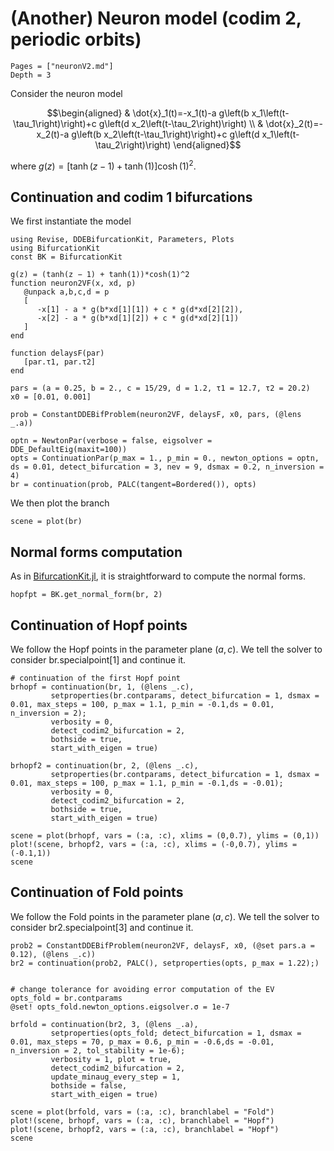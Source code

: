 # (Another) Neuron model (codim 2, periodic orbits)

```@contents
Pages = ["neuronV2.md"]
Depth = 3
```

Consider the neuron model

$$\begin{aligned}
& \dot{x}_1(t)=-x_1(t)-a g\left(b x_1\left(t-\tau_1\right)\right)+c g\left(d x_2\left(t-\tau_2\right)\right) \\
& \dot{x}_2(t)=-x_2(t)-a g\left(b x_2\left(t-\tau_1\right)\right)+c g\left(d x_1\left(t-\tau_2\right)\right)
\end{aligned}$$

where $g(z)=[\tanh (z-1)+\tanh (1)] \cosh (1)^2$. 

## Continuation and codim 1 bifurcations

We first instantiate the model

```@example TUTneuron2
using Revise, DDEBifurcationKit, Parameters, Plots
using BifurcationKit
const BK = BifurcationKit

g(z) = (tanh(z − 1) + tanh(1))*cosh(1)^2
function neuron2VF(x, xd, p)
   @unpack a,b,c,d = p
   [
      -x[1] - a * g(b*xd[1][1]) + c * g(d*xd[2][2]),
      -x[2] - a * g(b*xd[1][2]) + c * g(d*xd[2][1])
   ]
end

function delaysF(par)
   [par.τ1, par.τ2]
end

pars = (a = 0.25, b = 2., c = 15/29, d = 1.2, τ1 = 12.7, τ2 = 20.2)
x0 = [0.01, 0.001]

prob = ConstantDDEBifProblem(neuron2VF, delaysF, x0, pars, (@lens _.a))

optn = NewtonPar(verbose = false, eigsolver = DDE_DefaultEig(maxit=100))
opts = ContinuationPar(p_max = 1., p_min = 0., newton_options = optn, ds = 0.01, detect_bifurcation = 3, nev = 9, dsmax = 0.2, n_inversion = 4)
br = continuation(prob, PALC(tangent=Bordered()), opts)
```

We then plot the branch

```@example TUTneuron2
scene = plot(br)
```

## Normal forms computation

As in [BifurcationKit.jl](https://github.com/rveltz/BifurcationKit.jl), it is straightforward to compute the normal forms.

```@example TUTneuron2
hopfpt = BK.get_normal_form(br, 2)
```

## Continuation of Hopf points
We follow the Hopf points in the parameter plane $(a,c)$. We tell the solver to consider br.specialpoint[1] and continue it.

```@example TUTneuron2
# continuation of the first Hopf point
brhopf = continuation(br, 1, (@lens _.c),
         setproperties(br.contparams, detect_bifurcation = 1, dsmax = 0.01, max_steps = 100, p_max = 1.1, p_min = -0.1,ds = 0.01, n_inversion = 2);
         verbosity = 0,
         detect_codim2_bifurcation = 2,
         bothside = true,
         start_with_eigen = true)

brhopf2 = continuation(br, 2, (@lens _.c),
         setproperties(br.contparams, detect_bifurcation = 1, dsmax = 0.01, max_steps = 100, p_max = 1.1, p_min = -0.1,ds = -0.01);
         verbosity = 0,
         detect_codim2_bifurcation = 2,
         bothside = true,
         start_with_eigen = true)

scene = plot(brhopf, vars = (:a, :c), xlims = (0,0.7), ylims = (0,1))
plot!(scene, brhopf2, vars = (:a, :c), xlims = (-0,0.7), ylims = (-0.1,1))
scene
```

## Continuation of Fold points
We follow the Fold points in the parameter plane $(a, c)$. We tell the solver to consider br2.specialpoint[3] and continue it.

```@example TUTneuron2
prob2 = ConstantDDEBifProblem(neuron2VF, delaysF, x0, (@set pars.a = 0.12), (@lens _.c))
br2 = continuation(prob2, PALC(), setproperties(opts, p_max = 1.22);)


# change tolerance for avoiding error computation of the EV
opts_fold = br.contparams
@set! opts_fold.newton_options.eigsolver.σ = 1e-7

brfold = continuation(br2, 3, (@lens _.a),
         setproperties(opts_fold; detect_bifurcation = 1, dsmax = 0.01, max_steps = 70, p_max = 0.6, p_min = -0.6,ds = -0.01, n_inversion = 2, tol_stability = 1e-6);
         verbosity = 1, plot = true,
         detect_codim2_bifurcation = 2,
         update_minaug_every_step = 1,
         bothside = false,
         start_with_eigen = true)

scene = plot(brfold, vars = (:a, :c), branchlabel = "Fold")
plot!(scene, brhopf, vars = (:a, :c), branchlabel = "Hopf")
plot!(scene, brhopf2, vars = (:a, :c), branchlabel = "Hopf")
scene
```
